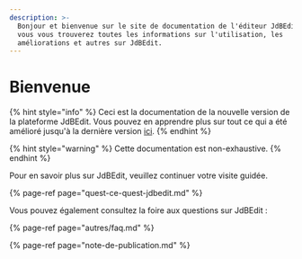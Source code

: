 ```yaml
---
description: >-
  Bonjour et bienvenue sur le site de documentation de l'éditeur JdBEdit. Ici
  vous vous trouverez toutes les informations sur l'utilisation, les
  améliorations et autres sur JdBEdit.
---
```


# Bienvenue

{% hint style="info" %}
Ceci est la documentation de la nouvelle version de la plateforme JdBEdit. Vous pouvez en apprendre plus sur tout ce qui a été amélioré jusqu'à la dernière version [ici](note-de-publication.md).
{% endhint %}

{% hint style="warning" %}
Cette documentation est non-exhaustive.
{% endhint %}

Pour en savoir plus sur JdBEdit, veuillez continuer votre visite guidée.

{% page-ref page="quest-ce-quest-jdbedit.md" %}

Vous pouvez également consultez la foire aux questions sur JdBEdit :

{% page-ref page="autres/faq.md" %}

{% page-ref page="note-de-publication.md" %}

